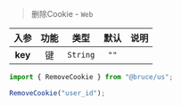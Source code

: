 > 删除Cookie - `Web`

入参|功能|类型|默认|说明
:-:|:-:|:-:|:-:|-
**key**|键|`String`|`""`

```js
import { RemoveCookie } from "@bruce/us";

RemoveCookie("user_id");
```